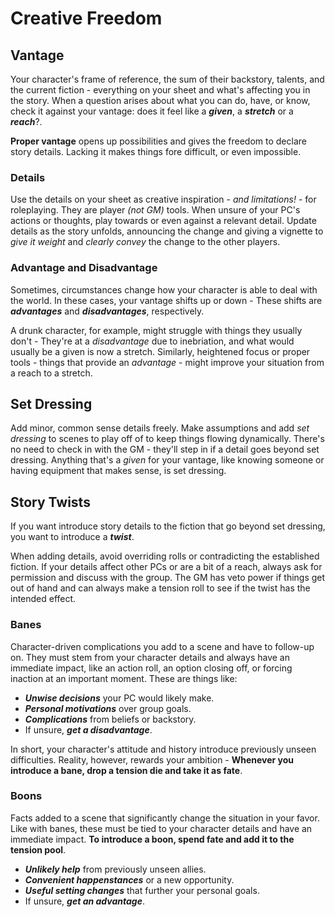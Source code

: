 # Creative Freedom

## Vantage

Your character's frame of reference, the sum of their backstory, talents, and the current fiction - everything on your sheet and what's affecting you in the story. When a question arises about what you can do, have, or know, check it against your vantage: does it feel like a **_given_**, a **_stretch_** or a **_reach_**?.

**Proper vantage** opens up possibilities and gives the freedom to declare story details. Lacking it makes things fore difficult, or even impossible.

### Details

Use the details on your sheet as creative inspiration - _and limitations!_ - for roleplaying. They are player _(not GM)_ tools. When unsure of your PC's actions or thoughts, play towards or even against a relevant detail. Update details as the story unfolds, announcing the change and giving a vignette to _give it weight_ and _clearly convey_ the change to the other players.

### Advantage and Disadvantage

Sometimes, circumstances change how your character is able to deal with the world. In these cases, your vantage shifts up or down - These shifts are **_advantages_** and **_disadvantages_**, respectively.

A drunk character, for example, might struggle with things they usually don't - They're at a _disadvantage_ due to inebriation, and what would usually be a given is now a stretch. Similarly, heightened focus or proper tools - things that provide an _advantage_ - might improve your situation from a reach to a stretch.

## Set Dressing

Add minor, common sense details freely. Make assumptions and add _set dressing_ to scenes to play off of to keep things flowing dynamically. There's no need to check in with the GM - they'll step in if a detail goes beyond set dressing. Anything that's a _given_ for your vantage, like knowing someone or having equipment that makes sense, is set dressing.

## Story Twists

If you want introduce story details to the fiction that go beyond set dressing, you want to introduce a **_twist_**.

When adding details, avoid overriding rolls or contradicting the established fiction. If your details affect other PCs or are a bit of a reach, always ask for permission and discuss with the group. The GM has veto power if things get out of hand and can always make a tension roll to see if the twist has the intended effect.

### Banes

Character-driven complications you add to a scene and have to follow-up on. They must stem from your character details and always have an immediate impact, like an action roll, an option closing off, or forcing inaction at an important moment. These are things like:

- **_Unwise decisions_** your PC would likely make.
- **_Personal motivations_** over group goals.
- **_Complications_** from beliefs or backstory.
- If unsure, **_get a disadvantage_**.

In short, your character's attitude and history introduce previously unseen difficulties. Reality, however, rewards your ambition - **Whenever you introduce a bane, drop a tension die and take it as fate**.

### Boons

Facts added to a scene that significantly change the situation in your favor. Like with banes, these must be tied to your character details and have an immediate impact. **To introduce a boon, spend fate and add it to the tension pool**.

- **_Unlikely help_** from previously unseen allies.
- **_Convenient happenstances_** or a new opportunity.
- **_Useful setting changes_** that further your personal goals.
- If unsure, **_get an advantage_**.
